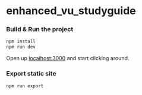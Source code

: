 # enhanced_vu_studyguide


### Build & Run the project

```bash
npm install
npm run dev
```

Open up [localhost:3000](http://localhost:3000) and start clicking around.

### Export static site

```bash
npm run export
```
